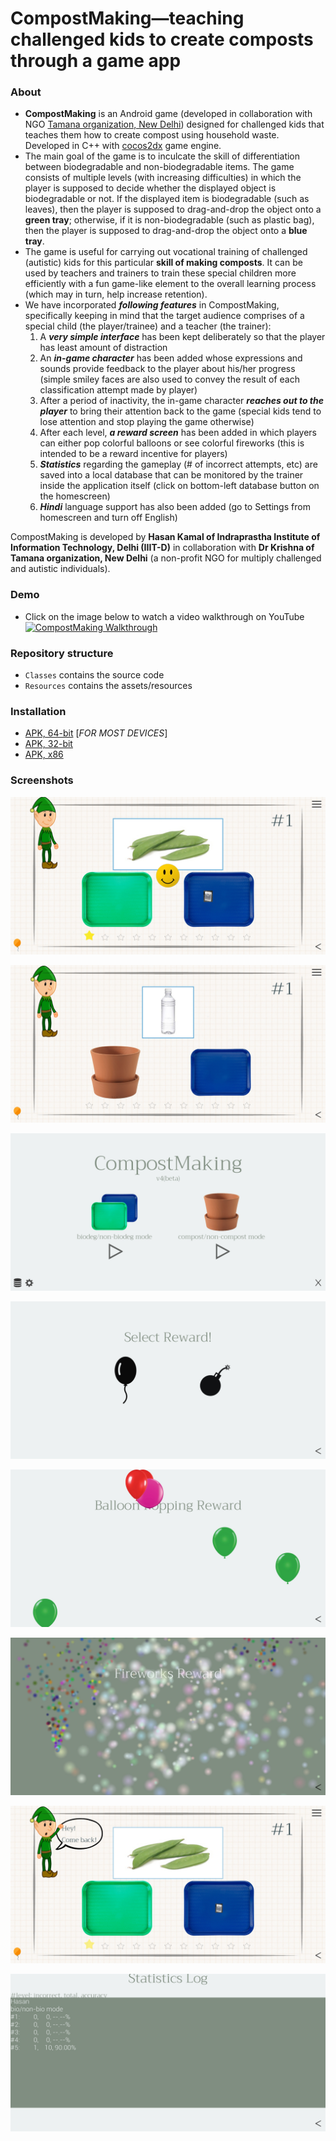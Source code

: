 # CompostMaking—teaching challenged kids to create composts through a game app

### About
- **CompostMaking** is an Android game (developed in collaboration with NGO [Tamana organization, New Delhi](http://www.tamana.org/)) designed for challenged kids that teaches them how to create compost using household waste. Developed in C++ with [cocos2dx](https://cocos2d-x.org/) game engine.
- The main goal of the game is to inculcate the skill of differentiation between biodegradable and non-biodegradable items. The game consists of multiple levels (with increasing difficulties) in which the player is supposed to decide whether the displayed object is biodegradable or not. If the displayed item is biodegradable (such as leaves), then the player is supposed to drag-and-drop the object onto a **green tray**; otherwise, if it is non-biodegradable (such as plastic bag), then the player is supposed to drag-and-drop the object onto a **blue tray**. 
- The game is useful for carrying out vocational training of challenged (autistic) kids for this particular **skill of making composts**. It can be used by teachers and trainers to train these special children more efficiently with a fun game-like element to the overall learning process (which may in turn, help increase retention).
- We have incorporated **_following features_** in CompostMaking, specifically keeping in mind that the target audience comprises of a special child (the player/trainee) and a teacher (the trainer):
    1. A **_very simple interface_** has been kept deliberately so that the player has least amount of distraction
    2. An **_in-game character_** has been added whose expressions and sounds provide feedback to the player about his/her progress (simple smiley faces are also used to convey the result of each classification attempt made by player)
    3. After a period of inactivity, the in-game character **_reaches out to the player_** to bring their attention back to the game (special kids tend to lose attention and stop playing the game otherwise)
    4. After each level, **_a reward screen_** has been added in which players can either pop colorful balloons or see colorful fireworks (this is intended to be a reward incentive for players)
    5. **_Statistics_** regarding the gameplay (# of incorrect attempts, etc) are saved into a local database that can be monitored by the trainer inside the application itself (click on bottom-left database button on the homescreen)
    6. **_Hindi_** language support has also been added (go to Settings from homescreen and turn off English)

CompostMaking is developed by **Hasan Kamal of Indraprastha Institute of Information Technology, Delhi (IIIT-D)** in collaboration with **Dr Krishna of Tamana organization, New Delhi** (a non-profit NGO for multiply challenged and autistic individuals).

### Demo
- Click on the image below to watch a video walkthrough on YouTube
[![CompostMaking Walkthrough](https://img.youtube.com/vi/zhfvoEj43Pw/0.jpg)](https://www.youtube.com/watch?v=zhfvoEj43Pw)

### Repository structure
-  `Classes` contains the source code
-  `Resources` contains the assets/resources
    
### Installation
- [APK, 64-bit](https://drive.google.com/open?id=1ycnEQGD6Kvt3XeDcsegQjqftjq9NKdtl) [*FOR MOST DEVICES*]
- [APK, 32-bit](https://drive.google.com/file/d/1mYZSAqpHKHKCfrXFIEFmLO_0cvQkqdp7/view?usp=sharing)
- [APK, x86](https://drive.google.com/file/d/1tBjU3KrGLYP_MbZLvR88zVmAAdhze_u-/view?usp=sharing)

### Screenshots
![1](Resources/screenshots/1.jpg "1")

![2](Resources/screenshots/2.jpg "2")

![3](Resources/screenshots/3.jpg "3")

![4](Resources/screenshots/4.jpg "4")

![5](Resources/screenshots/5.jpg "5")

![6](Resources/screenshots/6.jpg "6")

![7](Resources/screenshots/7.jpg "7")

![8](Resources/screenshots/8.jpg "8")

